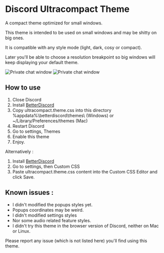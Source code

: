 # Discord Ultracompact Theme
A compact theme optimized for small windows.

This theme is intended to be used on small windows and may be shitty on big ones.

It is compatible with any style mode (light, dark, cosy or compact).

Later you'll be able to choose a resolution breakpoint so big windows will keep displaying your default theme.

![Private chat window](https://cdn.discordapp.com/attachments/201287475254132737/315605202126503938/unknown.png)
![Private chat window](https://cdn.discordapp.com/attachments/201287475254132737/315605335215964160/unknown.png)

## How to use
1. Close Discord
2. Install [BetterDiscord](https://betterdiscord.net/home/)
3. Copy ultracompact.theme.css into this directory %appdata%\betterdiscord\themes\ (Windows) or ~/Library/Preferences/themes (Mac)
4. Restart Discord
4. Go to settings, Themes
5. Enable this theme
6. Enjoy.

Alternatively :
1. Install [BetterDiscord](https://betterdiscord.net/home/)
2. Go to settings, then Custom CSS
3. Paste ultracompact.theme.css content into the Custom CSS Editor and click Save.

## Known issues :
* I didn't modified the popups styles yet.
* Popups coordinates may be weird.
* I didn't modified settings styles
* Nor some audio related feature styles.
* I didn't try this theme in the browser version of Discord, neither on Mac or Linux.

Please report any issue (which is not listed here) you'll find using this theme.

